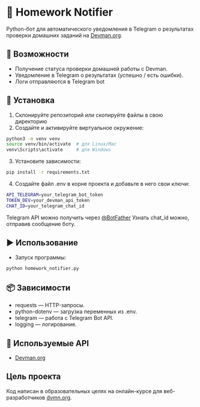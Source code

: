 # 🤖 Homework Notifier

Python-бот для автоматического уведомления в Telegram о результатах проверки домашних заданий на [Devman.org](https://dvmn.org/).

## 🚀 Возможности

- Получение статуса проверки домашней работы с Devman.
- Уведомление в Telegram о результатах (успешно / есть ошибки).
- Логи отправляются в Telegram bot

## 🔧 Установка

1. Склонируйте репозиторий или скопируйте файлы в свою директорию
2. Создайте и активируйте виртуальное окружение:

```bash
python3 -m venv venv
source venv/bin/activate  # для Linux/Mac
venv\Scripts\activate     # для Windows
```

3. Установите зависимости:

```bash
pip install -r requirements.txt
```

4. Создайте файл .env в корне проекта и добавьте в него свои ключи:

```bash
API_TELEGRAM=your_telegram_bot_token
TOKEN_DEV=your_devman_api_token
CHAT_ID=your_telegram_chat_id
```
Telegram API можно получить через [@BotFather](https://t.me/BotFather)
Узнать chat_id можно, отправив сообщение боту.

## ▶️ Использование

- Запуск программы:

```bash
python homework_notifier.py
```


## 📦 Зависимости
- requests — HTTP-запросы.
- python-dotenv — загрузка переменных из .env.
- telegram — работа с Telegram Bot API.
- logging — логирование.

## 🔗 Используемые API

- [Devman.org](https://dvmn.org/api/docs/)

## Цель проекта

Код написан в образовательных целях на онлайн-курсе для веб-разработчиков [dvmn.org](https://dvmn.org).


